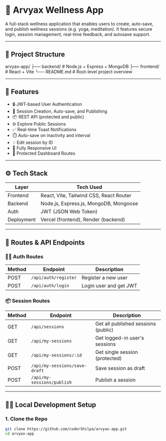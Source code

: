 # 🧘 Arvyax Wellness App

A full-stack wellness application that enables users to create, auto-save, and publish wellness sessions (e.g. yoga, meditation). It features secure login, session management, real-time feedback, and autosave support.

---

## 📁 Project Structure
arvyax-app/
├── backend/ # Node.js + Express + MongoDB
├── frontend/ # React + Vite
└── README.md # Root-level project overview


---

## 🚀 Features

- 🔒 JWT-based User Authentication
- 📝 Session Creation, Auto-save, and Publishing
- 📦 REST API (protected and public)
- 🌐 Explore Public Sessions
- ✅ Real-time Toast Notifications
- ⏱️ Auto-save on inactivity and interval
- 💡 Edit session by ID
- 📱 Fully Responsive UI
- 🔐 Protected Dashboard Routes

---

## ⚙️ Tech Stack

| Layer       | Tech Used                             |
|-------------|----------------------------------------|
| Frontend    | React, Vite, Tailwind CSS, React Router |
| Backend     | Node.js, Express.js, MongoDB, Mongoose |
| Auth        | JWT (JSON Web Token)                  |
| Deployment  | Vercel (frontend), Render (backend)   |

---

## 🧩 Routes & API Endpoints

### 🧑‍💼 Auth Routes

| Method | Endpoint             | Description           |
|--------|----------------------|-----------------------|
| POST   | `/api/auth/register` | Register a new user   |
| POST   | `/api/auth/login`    | Login user and get JWT|

### 📦 Session Routes

| Method | Endpoint                      | Description                         |
|--------|-------------------------------|-------------------------------------|
| GET    | `/api/sessions`               | Get all published sessions (public) |
| GET    | `/api/my-sessions`            | Get logged-in user's sessions       |
| GET    | `/api/my-sessions/:id`        | Get single session (protected)      |
| POST   | `/api/my-sessions/save-draft` | Save session as draft               |
| POST   | `/api/my-sessions/publish`    | Publish a session                   |

---

## 🧑‍💻 Local Development Setup

### 1. Clone the Repo

```bash
git clone https://github.com/coderShilpa/arvyax-app.git
cd arvyax-app

